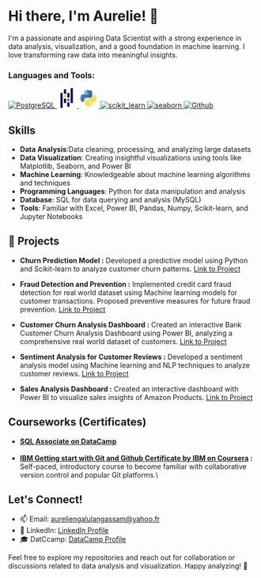 # Hi there, I'm Aurelie! 👋

I'm a passionate and aspiring Data Scientist with a strong experience in data analysis, visualization, and a good foundation in machine learning. I love transforming raw data into meaningful insights.


<h3 align="left">Languages and Tools:</h3>
<p align="left"> <a href="https://www.postgresql.org/" target="_blank" rel="noreferrer"> <img src="https://user-images.githubusercontent.com/25181517/117208740-bfb78400-adf5-11eb-97bb-09072b6bedfc.png" alt="PostgreSQL" width="40" height="40"/> </a> <a href="https://pandas.pydata.org/" target="_blank" rel="noreferrer"> <img src="https://raw.githubusercontent.com/devicons/devicon/2ae2a900d2f041da66e950e4d48052658d850630/icons/pandas/pandas-original.svg" alt="pandas" width="40" height="40"/> </a> <a href="https://www.python.org" target="_blank" rel="noreferrer"> <img src="https://raw.githubusercontent.com/devicons/devicon/master/icons/python/python-original.svg" alt="python" width="40" height="40"/> </a> <a href="https://scikit-learn.org/" target="_blank" rel="noreferrer"> <img src="https://upload.wikimedia.org/wikipedia/commons/0/05/Scikit_learn_logo_small.svg" alt="scikit_learn" width="40" height="40"/> </a> <a href="https://seaborn.pydata.org/" target="_blank" rel="noreferrer"> <img src="https://seaborn.pydata.org/_images/logo-mark-lightbg.svg" alt="seaborn" width="40" height="40"/> </a> <a href="https://www.github.com/" target="_blank" rel="noreferrer"> <img src="https://user-images.githubusercontent.com/25181517/192108374-8da61ba1-99ec-41d7-80b8-fb2f7c0a4948.png" alt="Github" width="40" height="40"/> </a> </p>


## Skills
- **Data Analysis**:Data cleaning, processing, and analyzing large datasets
- **Data Visualization**: Creating insightful visualizations using tools like Matplotlib, Seaborn, and Power BI
- **Machine Learning**: Knowledgeable about machine learning algorithms and techniques
- **Programming Languages**: Python for data manipulation and analysis
- **Database**: SQL for data querying and analysis (MySQL)
- **Tools**: Familiar with Excel, Power BI, Pandas, Numpy, Scikit-learn, and Jupyter Notebooks


## 🚀 Projects
- **Churn Prediction Model :** Developed a predictive model using Python and Scikit-learn to analyze customer churn patterns.
  [Link to Project](https://github.com/Safrin03/Customer-Churn-Prediction)

- **Fraud Detection and Prevention :** Implemented credit card fraud detection for real world dataset using Machine learning models for customer transactions. Proposed preventive measures for future fraud prevention.
  [Link to Project](https://github.com/Safrin03/Fraud-detection-machine-learning)

- **Customer Churn Analysis Dashboard :** Created an interactive Bank Customer Churn Analysis Dashboard using Power BI, analyzing a comprehensive real world dataset of customers.
  [Link to Project](https://github.com/Safrin03/Customer-Churn-Analysis-Dashboard)

- **Sentiment Analysis for Customer Reviews :** Developed a sentiment analysis model using Machine learning and NLP techniques to analyze customer reviews.
  [Link to Project](https://github.com/Safrin03/Sentiment-Analysis-Amazon-Alexa-Reviews)

- **Sales Analysis Dashboard :** Created an interactive dashboard with Power BI to visualize sales insights of Amazon Products.
  [Link to Project](https://github.com/Safrin03/Amazon-Sales-Power-BI-Dashboard)


## Courseworks (Certificates)

- **[SQL Associate on DataCamp](https://www.datacamp.com/certificate/SQA0011096722415)**
  <br>  </br>
- **[IBM Getting start with Git and Github Certificate by IBM on Coursera](https://coursera.org/share/22dd993a9a0966de784582e66acfaf04) :** \
  Self-paced, introductory course to become familiar with collaborative version control and popular Git platforms.\
  
## Let's Connect!
- 📫 Email: aureliengalulangassam@yahoo.fr
- 💼 LinkedIn: [LinkedIn Profile](https://www.linkedin.com/in/aurelie-ngalula-ngassam-845033104)
- 🎓 DatCcamp: [DataCamp Profile](https://www.datacamp.com/portfolio/aureliengalulangassam)



Feel free to explore my repositories and reach out for collaboration or discussions related to data analysis and visualization. Happy analyzing! 🚀
